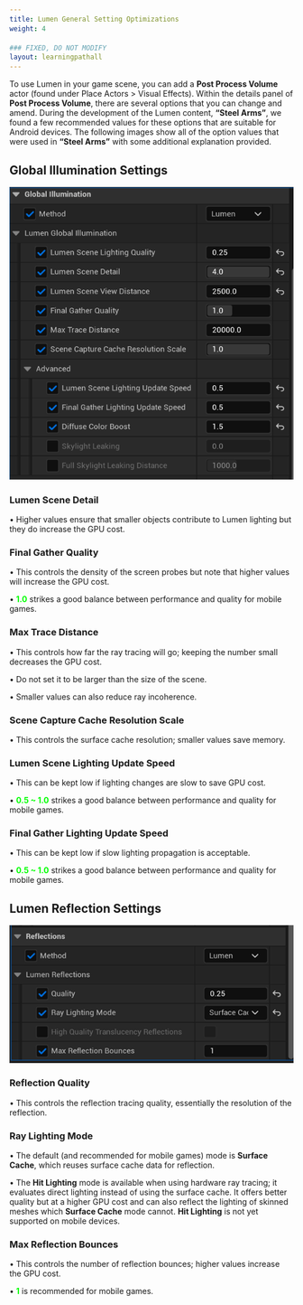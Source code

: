 ```yaml
---
title: Lumen General Setting Optimizations
weight: 4

### FIXED, DO NOT MODIFY
layout: learningpathall
---
```


To use Lumen in your game scene, you can add a **Post Process Volume** actor (found under Place Actors > Visual Effects). Within the details panel of **Post Process Volume**, there are several options that you can change and amend. During the development of the Lumen content, **“Steel Arms”**, we found a few recommended values for these options that are suitable for Android devices. The following images show all of the option values that were used in **“Steel Arms”** with some additional explanation provided.

## Global Illumination Settings
![](images/gl-setting.png "Figure1. These global illumination parameters are used in our Lumen content - Steel Arms.")

### Lumen Scene Detail
•	Higher values ensure that smaller objects contribute to Lumen lighting but they do increase the GPU cost.

### Final Gather Quality
•	This controls the density of the screen probes but note that higher values will increase the GPU cost.

•	<font color=#00FF00>**1.0**</font> strikes a good balance between performance and quality for mobile games.

### Max Trace Distance
•	This controls how far the ray tracing will go; keeping the number small decreases the GPU cost.

•	Do not set it to be larger than the size of the scene.

•	Smaller values can also reduce ray incoherence.

### Scene Capture Cache Resolution Scale
•	This controls the surface cache resolution; smaller values save memory.

### Lumen Scene Lighting Update Speed
•	This can be kept low if lighting changes are slow to save GPU cost.

•	<font color=#00FF00>**0.5 ~ 1.0**</font> strikes a good balance between performance and quality for mobile games.

### Final Gather Lighting Update Speed
•	This can be kept low if slow lighting propagation is acceptable.

•	<font color=#00FF00>**0.5 ~ 1.0**</font> strikes a good balance between performance and quality for mobile games.
 
 ## Lumen Reflection Settings
![](images/reflection-setting.png "Figure 2. These reflection parameters are used in our Lumen content - Steel Arms.")

### Reflection Quality
•	This controls the reflection tracing quality, essentially the resolution of the reflection.

### Ray Lighting Mode
• The default (and recommended for mobile games) mode is **Surface Cache**, which reuses surface cache data for reflection.

• The **Hit Lighting** mode is available when using hardware ray tracing; it evaluates direct lighting instead of using the surface cache. It offers better quality but at a higher GPU cost and can also reflect the lighting of skinned meshes which **Surface Cache** mode cannot. **Hit Lighting** is not yet supported on mobile devices.

### Max Reflection Bounces
• This controls the number of reflection bounces; higher values increase the GPU cost.

• <font color=#00FF00>**1**</font> is recommended for mobile games.
